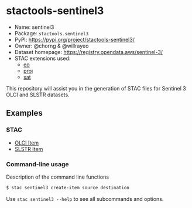 # stactools-sentinel3

- Name: sentinel3
- Package: `stactools.sentinel3`
- PyPI: https://pypi.org/project/stactools-sentinel3/
- Owner: @chorng & @willrayeo
- Dataset homepage: https://registry.opendata.aws/sentinel-3/
- STAC extensions used:
  - [eo](https://github.com/stac-extensions/eo)
  - [proj](https://github.com/stac-extensions/projection/)
  - [sat](https://github.com/stac-extensions/sat)

This repository will assist you in the generation of STAC files for Sentinel 3 OLCI and SLSTR datasets.

## Examples

### STAC

- [OLCI Item](examples/S3A_OL_1_EFR____20210820T103153_20210820T103453_20210820T124206_0179_075_222_2160_LN1_O_NR_002.json.json)
- [SLSTR Item](examples/S3A_SL_1_RBT____20210827T074336_20210827T074636_20210827T094954_0179_075_320_3060_LN2_O_NR_004.json)

### Command-line usage

Description of the command line functions

```bash
$ stac sentinel3 create-item source destination
```

Use `stac sentinel3 --help` to see all subcommands and options.

